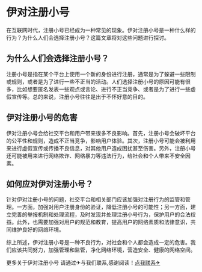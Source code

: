 # 伊对注册小号

在互联网时代，注册小号已经成为一种常见的现象。伊对注册小号是一种什么样的行为？为什么人们会选择注册小号？这篇文章将对这些问题进行探讨。

## 为什么人们会选择注册小号？

注册小号是指在某个平台上使用一个新的身份进行注册，通常是为了躲避一些限制或规则，或者是为了进行一些不正当的活动。人们选择注册小号的原因可能有很多，比如想要匿名发表一些观点或言论、进行不正当竞争、或者是为了进行一些虚假宣传等。总的来说，注册小号往往是出于不怀好意的目的。

## 伊对注册小号的危害

伊对注册小号会给社交平台和用户带来很多不良影响。首先，注册小号会破坏平台的公平性和规则，造成不正当竞争，影响用户体验。其次，注册小号可能会被利用来进行虚假宣传或传播不良信息，对其他用户造成困扰甚至伤害。另外，注册小号还可能被用来进行网络欺诈、网络暴力等违法行为，给社会和个人带来不安全因素。

## 如何应对伊对注册小号？

针对伊对注册小号的问题，社交平台和相关部门应该加强对注册行为的监管和管理。一方面，加强对用户注册身份的验证，降低注册小号的可能性；另一方面，建立完善的举报机制和处理流程，及时发现并处理注册小号行为，保护用户的合法权益。此外，也需要加强对用户的规范和教育，提高用户的网络素质和法律意识，共同维护良好的网络环境。

综上所述，伊对注册小号是一种不良行为，对社会和个人都会造成一定的危害。我们应该共同努力，加强管理和监管，净化网络环境，营造安全、健康的网络空间。

更多关于伊对注册小号 请通过✈与我们联系,感谢阅读！[点我联系✈](https://vip.k02.cc)